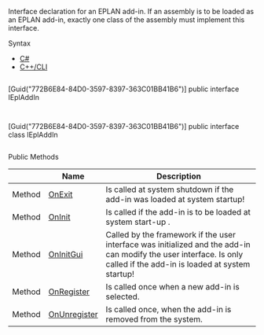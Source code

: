 Interface declaration for an EPLAN add-in. If an assembly is to be loaded as an EPLAN add-in, exactly one class of the assembly must implement this interface.

Syntax

* [C#](#i-syntax-CS)
* [C++/CLI](#i-syntax-CPP2005)

```
```
[Guid("772B6E84-84D0-3597-8397-363C01BB41B6")]
public interface IEplAddIn
```
```

```
```
[Guid("772B6E84-84D0-3597-8397-363C01BB41B6")]
public interface class IEplAddIn
```
```






Public Methods

|  | Name | Description |
| --- | --- | --- |
| Method | [OnExit](Eplan.EplApi.AFu~Eplan.EplApi.ApplicationFramework.IEplAddIn~OnExit.html) | Is called at system shutdown if the add-in was loaded at system startup! |
| Method | [OnInit](Eplan.EplApi.AFu~Eplan.EplApi.ApplicationFramework.IEplAddIn~OnInit.html) | Is called if the add-in is to be loaded at system start-up . |
| Method | [OnInitGui](Eplan.EplApi.AFu~Eplan.EplApi.ApplicationFramework.IEplAddIn~OnInitGui.html) | Called by the framework if the user interface was initialized and the add-in can modify the user interface. Is only called if the add-in is loaded at system startup! |
| Method | [OnRegister](Eplan.EplApi.AFu~Eplan.EplApi.ApplicationFramework.IEplAddIn~OnRegister.html) | Is called once when a new add-in is selected. |
| Method | [OnUnregister](Eplan.EplApi.AFu~Eplan.EplApi.ApplicationFramework.IEplAddIn~OnUnregister.html) | Is called once, when the add-in is removed from the system. |
